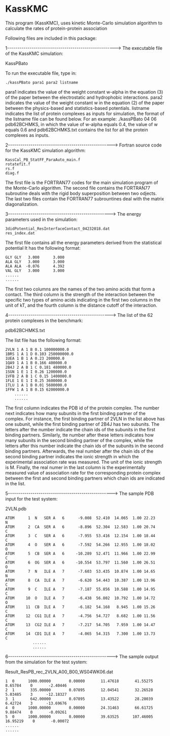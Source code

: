 # KassKMC
This program (KassKMC), uses kinetic Monte-Carlo simulation algorithm to calculate the rates of protein-protein association

Following files are included in this package:

1----------------------------------------------------->
The executable file of the KassKMC simulation: 

KassPBato

To run the executable file, type in:

	./kassPBato para1 para2 listname
	
para1 indicates the value of the weight constant w-alpha in the equation (3) of the paper between the electrostatic and hydrophobic interactions.
para2 indicates the value of the weight constant w in the equation (2) of the paper between the physics-based and statistics-based potentials.
listname indicates the list of protein complexes as inputs for simulation, the format of the listname file can be found below.
For an example: ./kassPBato 04 06 pdb62BCHMKS, in which the value of w-alpha equals 0.4, the value of w equals 0.6 and pdb62BCHMKS.txt contains the list for all the protein complexes as inputs.


2--------------------------------------------------->
Fortran source code for the KassKMC simulation algorithm:

	KassCal_PB_StatFF_ParaAuto_main.f
	rotatefit.f
	rs.f
	diag.f

The first file is the FORTRAN77 codes for the main simulation program of the Monte-Carlo algorithm. The second file contains the FORTRAN77 subroutine deals with the rigid body superposition between two odjects. The last two files contain the FORTRAN77 subrountines deal with the matrix diagonalization.

3-------------------------------------------------->
The energy parameters used in the simulation:

	3didPotential_ResInterfaceContact_04232018.dat
	res_index.dat

The first file contains all the energy parameters derived from the statistical potential
It has the following format:

	GLY GLY   3.000      3.000
	ALA GLY   3.000      3.000
	ALA ALA  -0.076      4.392
	VAL GLY   3.000      3.000
	......
	......

The first two columns are the names of the two amino acids that form a contact. The third column is the strength of the interaction between the specific two types of amino acids indicating in the first two columns in the unit of kT, and the fourth column is the distance cutoff of the interaction.


4-------------------------------------------------->
The list of the 62 protein complexes in the benchmark:

pdb62BCHMKS.txt

The list file has the following format:

	2VLN 1 A 1 B 0.1 100000000.0
	1BRS 1 A 1 D 0.103 250000000.0 
	1UEA 1 B 1 A 0.23 200000.0	 
	1QA9 1 A 1 B 0.166 400000.0	 
	2B4J 2 A B 1 C 0.181 480000.0	
	1SGN 1 E 1 I 0.26 1200000.0	 
	1VFB 2 A B 1 C 0.15 1400000.0 
	1FLE 1 E 1 I 0.25 3600000.0	 
	1TLU 1 A 1 B 0.01 5600000.0  
	1FFW 1 A 1 B 0.15 62000000.0 
		......
		......

The first column indicates the PDB id of the protein complex. The number next indicates how many subunits in the first binding partner of the complex. 
For instance, the first binding partner of 2VLN in the list above has one subunit, while the first binding partner of 2B4J has two subunits.
The letters after the number indicate the chain ids of the subunits in the first binding partners.
Similarly, tte number after these letters indicates how many subunits in the second binding partner of the complex, while the letters after this number indicate the chain ids of the subunits in the second binding partners. Afterwards, the real number after the chain ids of the second binding partner indicates the ionic strength in which the experimental association rate was measured. The unit of the ionic strength is M. Finally, the real numer in the last column is the experimentally measured value of association rate for the corresponding protein complex between the first and second binding partners which chain ids are indicated in the list. 


5--------------------------------------------------->
The sample PDB input for the test system:

2VLN.pdb

	ATOM      1  N   SER A   6      -9.008  52.410  14.065  1.00 22.23           N  
	ATOM      2  CA  SER A   6      -8.896  52.304  12.583  1.00 20.74           C  
	ATOM      3  C   SER A   6      -7.955  53.416  12.154  1.00 18.44           C  
	ATOM      4  O   SER A   6      -7.592  54.266  12.955  1.00 18.02           O  
	ATOM      5  CB  SER A   6     -10.289  52.471  11.966  1.00 22.99           C  
	ATOM      6  OG  SER A   6     -10.554  53.797  11.560  1.00 26.51           O  
	ATOM      7  N   ILE A   7      -7.603  53.435  10.874  1.00 14.65           N  
	ATOM      8  CA  ILE A   7      -6.620  54.443  10.387  1.00 13.96           C  
	ATOM      9  C   ILE A   7      -7.187  55.856  10.588  1.00 14.95           C  
	ATOM     10  O   ILE A   7      -6.438  56.802  10.792  1.00 14.72           O  
	ATOM     11  CB  ILE A   7      -6.182  54.168   8.945  1.00 15.26           C  
	ATOM     12  CG1 ILE A   7      -4.756  54.727   8.682  1.00 11.56           C  
	ATOM     13  CG2 ILE A   7      -7.217  54.705   7.959  1.00 14.47           C  
	ATOM     14  CD1 ILE A   7      -4.065  54.315   7.300  1.00 13.73           C  
				......
				......


6--------------------------------------------------->
The sample output from the simulation for the test system:

Result_ResPB_rec_2VLN_A00_B00_WS04WK06.dat



    1  0      1000.00000        0.00000       11.47618       41.55275        8.65784    0       -2.40446
    2  1       335.00000        0.07895       12.04541       32.26528        5.03485    3      -12.18327
    3  1       642.00000        0.07895       13.43522       28.28039        6.42724    3      -13.69676
    4  0      1000.00000        0.00000       24.31463       66.61725        9.88474    0       -0.09261
    5  0      1000.00000        0.00000       39.63525      107.46005       16.95219    0       -0.00072
	......
	......

